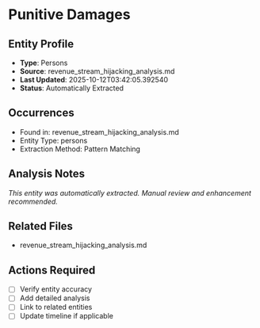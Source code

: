 # Punitive Damages

## Entity Profile
- **Type**: Persons
- **Source**: revenue_stream_hijacking_analysis.md
- **Last Updated**: 2025-10-12T03:42:05.392540
- **Status**: Automatically Extracted

## Occurrences
- Found in: revenue_stream_hijacking_analysis.md
- Entity Type: persons
- Extraction Method: Pattern Matching

## Analysis Notes
*This entity was automatically extracted. Manual review and enhancement recommended.*

## Related Files
- revenue_stream_hijacking_analysis.md

## Actions Required
- [ ] Verify entity accuracy
- [ ] Add detailed analysis
- [ ] Link to related entities
- [ ] Update timeline if applicable

